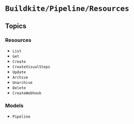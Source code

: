 # ``Buildkite/Pipeline/Resources``

## Topics

### Resources

- ``List``
- ``Get``
- ``Create``
- ``CreateVisualSteps``
- ``Update``
- ``Archive``
- ``Unarchive``
- ``Delete``
- ``CreateWebhook``

### Models

- ``Pipeline``
